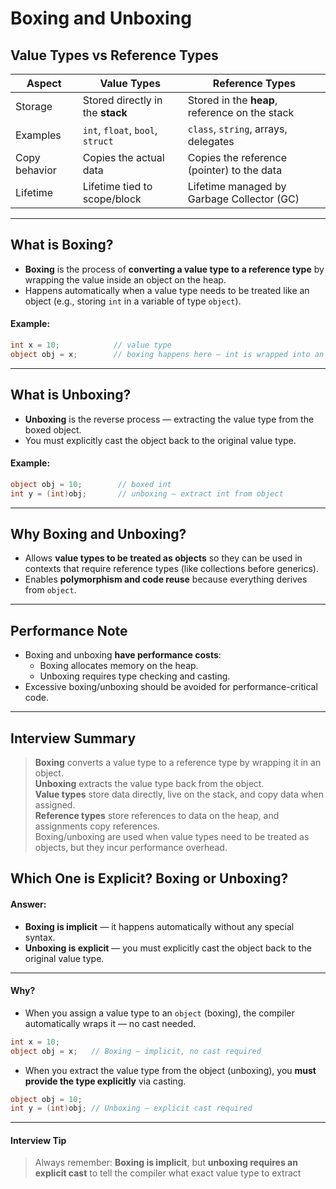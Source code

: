 # Boxing and Unboxing

## Value Types vs Reference Types

| Aspect        | Value Types                      | Reference Types                                |
| ------------- | -------------------------------- | ---------------------------------------------- |
| Storage       | Stored directly in the **stack** | Stored in the **heap**, reference on the stack |
| Examples      | `int`, `float`, `bool`, `struct` | `class`, `string`, arrays, delegates           |
| Copy behavior | Copies the actual data           | Copies the reference (pointer) to the data     |
| Lifetime      | Lifetime tied to scope/block     | Lifetime managed by Garbage Collector (GC)     |

***

## What is Boxing?

* **Boxing** is the process of **converting a value type to a reference type** by wrapping the value inside an object on the heap.
* Happens automatically when a value type needs to be treated like an object (e.g., storing `int` in a variable of type `object`).

#### Example:

```csharp
int x = 10;            // value type
object obj = x;        // boxing happens here — int is wrapped into an object
```

***

## What is Unboxing?

* **Unboxing** is the reverse process — extracting the value type from the boxed object.
* You must explicitly cast the object back to the original value type.

#### Example:

```csharp
object obj = 10;        // boxed int
int y = (int)obj;       // unboxing — extract int from object
```

***

## Why Boxing and Unboxing?

* Allows **value types to be treated as objects** so they can be used in contexts that require reference types (like collections before generics).
* Enables **polymorphism and code reuse** because everything derives from `object`.

***

## Performance Note

* Boxing and unboxing **have performance costs**:
  * Boxing allocates memory on the heap.
  * Unboxing requires type checking and casting.
* Excessive boxing/unboxing should be avoided for performance-critical code.

***

## Interview Summary

> **Boxing** converts a value type to a reference type by wrapping it in an object.\
> **Unboxing** extracts the value type back from the object.\
> **Value types** store data directly, live on the stack, and copy data when assigned.\
> **Reference types** store references to data on the heap, and assignments copy references.\
> Boxing/unboxing are used when value types need to be treated as objects, but they incur performance overhead.

## Which One is Explicit? Boxing or Unboxing?

#### Answer:

* **Boxing is implicit** — it happens automatically without any special syntax.
* **Unboxing is explicit** — you must explicitly cast the object back to the original value type.

***

#### Why?

* When you assign a value type to an `object` (boxing), the compiler automatically wraps it — no cast needed.

```csharp
int x = 10;
object obj = x;   // Boxing — implicit, no cast required
```

* When you extract the value type from the object (unboxing), you **must provide the type explicitly** via casting.

```csharp
object obj = 10;
int y = (int)obj; // Unboxing — explicit cast required
```

***

#### Interview Tip

> Always remember: **Boxing is implicit**, but **unboxing requires an explicit cast** to tell the compiler what exact value type to extract
